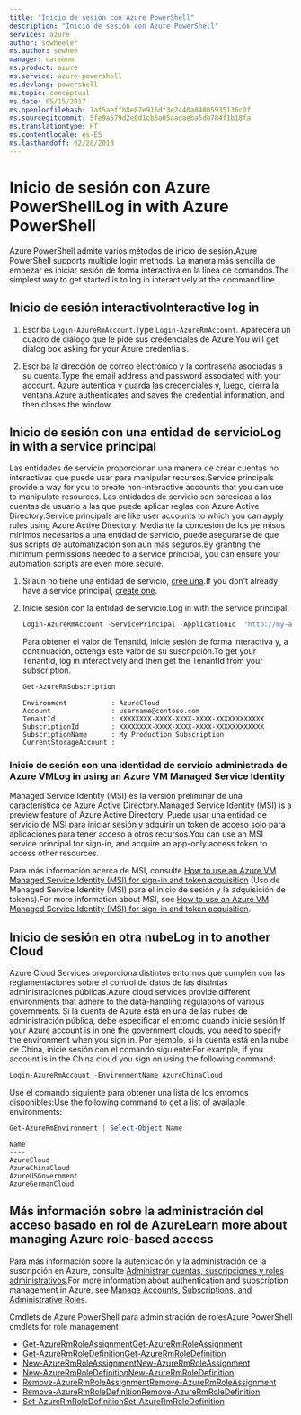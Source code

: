 ```yaml
---
title: "Inicio de sesión con Azure PowerShell"
description: "Inicio de sesión con Azure PowerShell"
services: azure
author: sdwheeler
ms.author: sewhee
manager: carmonm
ms.product: azure
ms.service: azure-powershell
ms.devlang: powershell
ms.topic: conceptual
ms.date: 05/15/2017
ms.openlocfilehash: 1af5aeffb8e87e916df3e2440a84805935136c0f
ms.sourcegitcommit: 5fe9a579d2e0d1cb5a05aadaeba5db784f1b18fa
ms.translationtype: HT
ms.contentlocale: es-ES
ms.lasthandoff: 02/28/2018
---
```

# <a name="log-in-with-azure-powershell"></a><span data-ttu-id="c9a28-103">Inicio de sesión con Azure PowerShell</span><span class="sxs-lookup"><span data-stu-id="c9a28-103">Log in with Azure PowerShell</span></span>

<span data-ttu-id="c9a28-104">Azure PowerShell admite varios métodos de inicio de sesión.</span><span class="sxs-lookup"><span data-stu-id="c9a28-104">Azure PowerShell supports multiple login methods.</span></span> <span data-ttu-id="c9a28-105">La manera más sencilla de empezar es iniciar sesión de forma interactiva en la línea de comandos.</span><span class="sxs-lookup"><span data-stu-id="c9a28-105">The simplest way to get started is to log in interactively at the command line.</span></span>

## <a name="interactive-log-in"></a><span data-ttu-id="c9a28-106">Inicio de sesión interactivo</span><span class="sxs-lookup"><span data-stu-id="c9a28-106">Interactive log in</span></span>

1. <span data-ttu-id="c9a28-107">Escriba `Login-AzureRmAccount`.</span><span class="sxs-lookup"><span data-stu-id="c9a28-107">Type `Login-AzureRmAccount`.</span></span> <span data-ttu-id="c9a28-108">Aparecerá un cuadro de diálogo que le pide sus credenciales de Azure.</span><span class="sxs-lookup"><span data-stu-id="c9a28-108">You will get dialog box asking for your Azure credentials.</span></span>

2. <span data-ttu-id="c9a28-109">Escriba la dirección de correo electrónico y la contraseña asociadas a su cuenta.</span><span class="sxs-lookup"><span data-stu-id="c9a28-109">Type the email address and password associated with your account.</span></span> <span data-ttu-id="c9a28-110">Azure autentica y guarda las credenciales y, luego, cierra la ventana.</span><span class="sxs-lookup"><span data-stu-id="c9a28-110">Azure authenticates and saves the credential information, and then closes the window.</span></span>

## <a name="log-in-with-a-service-principal"></a><span data-ttu-id="c9a28-111">Inicio de sesión con una entidad de servicio</span><span class="sxs-lookup"><span data-stu-id="c9a28-111">Log in with a service principal</span></span>

<span data-ttu-id="c9a28-112">Las entidades de servicio proporcionan una manera de crear cuentas no interactivas que puede usar para manipular recursos.</span><span class="sxs-lookup"><span data-stu-id="c9a28-112">Service principals provide a way for you to create non-interactive accounts that you can use to manipulate resources.</span></span> <span data-ttu-id="c9a28-113">Las entidades de servicio son parecidas a las cuentas de usuario a las que puede aplicar reglas con Azure Active Directory.</span><span class="sxs-lookup"><span data-stu-id="c9a28-113">Service principals are like user accounts to which you can apply rules using Azure Active Directory.</span></span> <span data-ttu-id="c9a28-114">Mediante la concesión de los permisos mínimos necesarios a una entidad de servicio, puede asegurarse de que sus scripts de automatización son aún más seguros.</span><span class="sxs-lookup"><span data-stu-id="c9a28-114">By granting the minimum permissions needed to a service principal, you can ensure your automation scripts are even more secure.</span></span>

1. <span data-ttu-id="c9a28-115">Si aún no tiene una entidad de servicio, [cree una](create-azure-service-principal-azureps.md).</span><span class="sxs-lookup"><span data-stu-id="c9a28-115">If you don't already have a service principal, [create one](create-azure-service-principal-azureps.md).</span></span>

2. <span data-ttu-id="c9a28-116">Inicie sesión con la entidad de servicio.</span><span class="sxs-lookup"><span data-stu-id="c9a28-116">Log in with the service principal.</span></span>

    ```powershell
    Login-AzureRmAccount -ServicePrincipal -ApplicationId  "http://my-app" -Credential $pscredential -TenantId $tenantid
    ```

    <span data-ttu-id="c9a28-117">Para obtener el valor de TenantId, inicie sesión de forma interactiva y, a continuación, obtenga este valor de su suscripción.</span><span class="sxs-lookup"><span data-stu-id="c9a28-117">To get your TenantId, log in interactively and then get the TenantId from your subscription.</span></span>

    ```powershell
    Get-AzureRmSubscription
    ```

    ```
    Environment           : AzureCloud
    Account               : username@contoso.com
    TenantId              : XXXXXXXX-XXXX-XXXX-XXXX-XXXXXXXXXXXX
    SubscriptionId        : XXXXXXXX-XXXX-XXXX-XXXX-XXXXXXXXXXXX
    SubscriptionName      : My Production Subscription
    CurrentStorageAccount :
    ```

### <a name="log-in-using-an-azure-vm-managed-service-identity"></a><span data-ttu-id="c9a28-118">Inicio de sesión con una identidad de servicio administrada de Azure VM</span><span class="sxs-lookup"><span data-stu-id="c9a28-118">Log in using an Azure VM Managed Service Identity</span></span>

<span data-ttu-id="c9a28-119">Managed Service Identity (MSI) es la versión preliminar de una característica de Azure Active Directory.</span><span class="sxs-lookup"><span data-stu-id="c9a28-119">Managed Service Identity (MSI) is a preview feature of Azure Active Directory.</span></span> <span data-ttu-id="c9a28-120">Puede usar una entidad de servicio de MSI para iniciar sesión y adquirir un token de acceso solo para aplicaciones para tener acceso a otros recursos.</span><span class="sxs-lookup"><span data-stu-id="c9a28-120">You can use an MSI service principal for sign-in, and acquire an app-only access token to access other resources.</span></span>

<span data-ttu-id="c9a28-121">Para más información acerca de MSI, consulte [How to use an Azure VM Managed Service Identity (MSI) for sign-in and token acquisition](/azure/active-directory/msi-how-to-get-access-token-using-msi) (Uso de Managed Service Identity (MSI) para el inicio de sesión y la adquisición de tokens).</span><span class="sxs-lookup"><span data-stu-id="c9a28-121">For more information about MSI, see [How to use an Azure VM Managed Service Identity (MSI) for sign-in and token acquisition](/azure/active-directory/msi-how-to-get-access-token-using-msi).</span></span>

## <a name="log-in-to-another-cloud"></a><span data-ttu-id="c9a28-122">Inicio de sesión en otra nube</span><span class="sxs-lookup"><span data-stu-id="c9a28-122">Log in to another Cloud</span></span>

<span data-ttu-id="c9a28-123">Azure Cloud Services proporciona distintos entornos que cumplen con las reglamentaciones sobre el control de datos de las distintas administraciones públicas.</span><span class="sxs-lookup"><span data-stu-id="c9a28-123">Azure cloud services provide different environments that adhere to the data-handling regulations of various governments.</span></span> <span data-ttu-id="c9a28-124">Si la cuenta de Azure está en una de las nubes de administración pública, debe especificar el entorno cuando inicie sesión.</span><span class="sxs-lookup"><span data-stu-id="c9a28-124">If your Azure account is in one the government clouds, you need to specify the environment when you sign in.</span></span> <span data-ttu-id="c9a28-125">Por ejemplo, si la cuenta está en la nube de China, inicie sesión con el comando siguiente:</span><span class="sxs-lookup"><span data-stu-id="c9a28-125">For example, if you account is in the China cloud you sign on using the following command:</span></span>

```powershell
Login-AzureRmAccount -EnvironmentName AzureChinaCloud
```

<span data-ttu-id="c9a28-126">Use el comando siguiente para obtener una lista de los entornos disponibles:</span><span class="sxs-lookup"><span data-stu-id="c9a28-126">Use the following command to get a list of available environments:</span></span>

```powershell
Get-AzureRmEnvironment | Select-Object Name
```

```
Name
----
AzureCloud
AzureChinaCloud
AzureUSGovernment
AzureGermanCloud
```

## <a name="learn-more-about-managing-azure-role-based-access"></a><span data-ttu-id="c9a28-127">Más información sobre la administración del acceso basado en rol de Azure</span><span class="sxs-lookup"><span data-stu-id="c9a28-127">Learn more about managing Azure role-based access</span></span>

<span data-ttu-id="c9a28-128">Para más información sobre la autenticación y la administración de la suscripción en Azure, consulte [Administrar cuentas, suscripciones y roles administrativos](/azure/active-directory/role-based-access-control-configure).</span><span class="sxs-lookup"><span data-stu-id="c9a28-128">For more information about authentication and subscription management in Azure, see [Manage Accounts, Subscriptions, and Administrative Roles](/azure/active-directory/role-based-access-control-configure).</span></span>

<span data-ttu-id="c9a28-129">Cmdlets de Azure PowerShell para administración de roles</span><span class="sxs-lookup"><span data-stu-id="c9a28-129">Azure PowerShell cmdlets for role management</span></span>

* [<span data-ttu-id="c9a28-130">Get-AzureRmRoleAssignment</span><span class="sxs-lookup"><span data-stu-id="c9a28-130">Get-AzureRmRoleAssignment</span></span>](/powershell/module/AzureRM.Resources/Get-AzureRmRoleAssignment)
* [<span data-ttu-id="c9a28-131">Get-AzureRmRoleDefinition</span><span class="sxs-lookup"><span data-stu-id="c9a28-131">Get-AzureRmRoleDefinition</span></span>](/powershell/module/AzureRM.Resources/Get-AzureRmRoleDefinition)
* [<span data-ttu-id="c9a28-132">New-AzureRmRoleAssignment</span><span class="sxs-lookup"><span data-stu-id="c9a28-132">New-AzureRmRoleAssignment</span></span>](/powershell/module/AzureRM.Resources/New-AzureRmRoleAssignment)
* [<span data-ttu-id="c9a28-133">New-AzureRmRoleDefinition</span><span class="sxs-lookup"><span data-stu-id="c9a28-133">New-AzureRmRoleDefinition</span></span>](/powershell/module/AzureRM.Resources/New-AzureRmRoleDefinition)
* [<span data-ttu-id="c9a28-134">Remove-AzureRmRoleAssignment</span><span class="sxs-lookup"><span data-stu-id="c9a28-134">Remove-AzureRmRoleAssignment</span></span>](/powershell/module/AzureRM.Resources/Remove-AzureRmRoleAssignment)
* [<span data-ttu-id="c9a28-135">Remove-AzureRmRoleDefinition</span><span class="sxs-lookup"><span data-stu-id="c9a28-135">Remove-AzureRmRoleDefinition</span></span>](/powershell/module/AzureRM.Resources/Remove-AzureRmRoleDefinition)
* [<span data-ttu-id="c9a28-136">Set-AzureRmRoleDefinition</span><span class="sxs-lookup"><span data-stu-id="c9a28-136">Set-AzureRmRoleDefinition</span></span>](/powershell/moduel/AzureRM.Resources/Set-AzureRmRoleDefinition)
